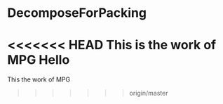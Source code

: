 DecomposeForPacking
===================
<<<<<<< HEAD
This is the work of MPG Hello
=======
This the work of MPG
>>>>>>> origin/master
